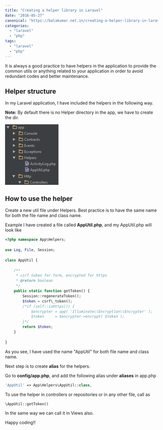 ```yaml
---
title: "Creating a helper library in Laravel"
date: "2016-05-27"
canonical: "https://balakumar.net.in/creating-a-helper-library-in-laravel/"
categories: 
  - "laravel"
  - "php"
tags: 
  - "laravel"
  - "php"
---
```


It is always a good practice to have helpers in the application to provide the common utils or anything related to your application in order to avoid redundant codes and better maintenance.

## Helper structure

In my Laravel application, I have included the helpers in the following way.

**Note:** By default there is no Helper directory in the app, we have to create the dir.

![laravel-helper](./images/laravel-helper.png)

## How to use the helper

Create a new util file under Helpers. Best practice is to have the same name for both the file name and class name.

Example I have created a file called **AppUtil.php**, and my AppUtil.php will look like

```php
<?php namespace App\Helpers;

use Log, File, Session;

class AppUtil {

    /**
     * csrf token for form, encrypted for https
     * @return boolean
     */
    public static function getToken() {
        Session::regenerateToken();
        $token = csrf\_token();
        /*if (self::isHttps()) {
            $encrypter = app( 'Illuminate\\Encryption\\Encrypter' );
            $token     = $encrypter->encrypt( $token );
        }*/
        return $token;
    }

}
```

As you see, I have used the name "AppUtil" for both file name and class name.

Next step is to create **alias** for the helpers.

Go to **config/app.php**, and add the following alias under **aliases** in app.php

```php
'AppUtil' => App\Helpers\AppUtil::class,
```

To use the helper in controllers or repositories or in any other file, call as

```php
\AppUtil::getToken()
```

In the same way we can call it in Views also.

Happy coding!!
